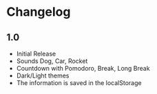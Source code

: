 # Changelog

## 1.0
- Initial Release
- Sounds Dog, Car, Rocket
- Countdown with Pomodoro, Break, Long Break
- Dark/Light themes
- The information is saved in the localStorage